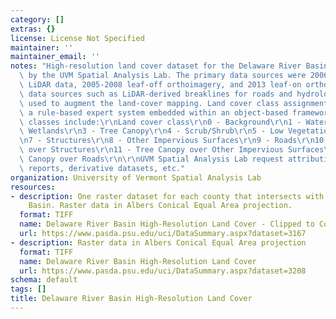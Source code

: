 ```yaml
---
category: []
extras: {}
license: License Not Specified
maintainer: ''
maintainer_email: ''
notes: "High-resolution land cover dataset for the Delaware River Basin developed\
  \ by the UVM Spatial Analysis Lab. The primary data sources were 2006-2008 leaf-off\
  \ LiDAR data, 2005-2008 leaf-off orthoimagery, and 2013 leaf-on orthoimagery. Ancillary\
  \ data sources such as LiDAR-derived breaklines for roads and hydrology were also\
  \ used to augment the land-cover mapping. Land cover class assignment was done using\
  \ a rule-based expert system embedded within an object-based framework. Land cover\
  \ classes include:\r\nLand cover class\r\n0 - Background\r\n1 - Water\r\n2 - Emergent\
  \ Wetlands\r\n3 - Tree Canopy\r\n4 - Scrub/Shrub\r\n5 - Low Vegetation\r\n6 - Barren\r\
  \n7 - Structures\r\n8 - Other Impervious Surfaces\r\n9 - Roads\r\n10 - Tree Canopy\
  \ over Structures\r\n11 - Tree Canopy over Other Impervious Surfaces\r\n12 - Tree\
  \ Canopy over Roads\r\n\r\nUVM Spatial Analysis Lab request attribution in any publications,\
  \ reports, derivative datasets, etc."
organization: University of Vermont Spatial Analysis Lab
resources:
- description: One raster dataset for each county that intersects with Delaware River
    Basin. Raster data in Albers Conical Equal Area projection.
  format: TIFF
  name: Delaware River Basin High-Resolution Land Cover - Clipped to Counties
  url: https://www.pasda.psu.edu/uci/DataSummary.aspx?dataset=3167
- description: Raster data in Albers Conical Equal Area projection
  format: TIFF
  name: Delaware River Basin High-Resolution Land Cover
  url: https://www.pasda.psu.edu/uci/DataSummary.aspx?dataset=3208
schema: default
tags: []
title: Delaware River Basin High-Resolution Land Cover
---
```

